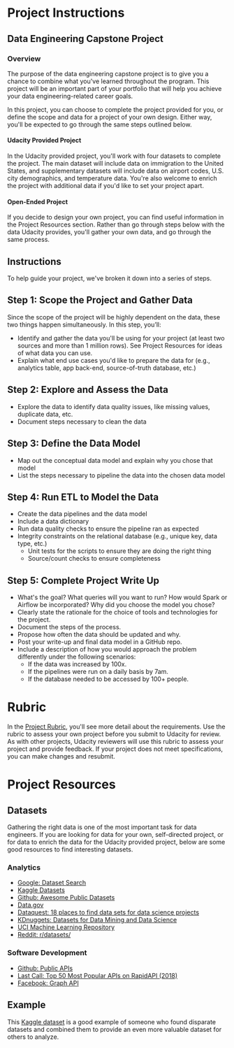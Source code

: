 # Project Instructions
## Data Engineering Capstone Project
### Overview
The purpose of the data engineering capstone project is to give you a chance to combine what you've learned throughout the program. This project will be an important part of your portfolio that will help you achieve your data engineering-related career goals.

In this project, you can choose to complete the project provided for you, or define the scope and data for a project of your own design. Either way, you'll be expected to go through the same steps outlined below.

#### Udacity Provided Project
In the Udacity provided project, you'll work with four datasets to complete the project. The main dataset will include data on immigration to the United States, and supplementary datasets will include data on airport codes, U.S. city demographics, and temperature data. You're also welcome to enrich the project with additional data if you'd like to set your project apart.

#### Open-Ended Project
If you decide to design your own project, you can find useful information in the Project Resources section. Rather than go through steps below with the data Udacity provides, you'll gather your own data, and go through the same process.

## Instructions
To help guide your project, we've broken it down into a series of steps.

## Step 1: Scope the Project and Gather Data
Since the scope of the project will be highly dependent on the data, these two things happen simultaneously. In this step, you’ll:

- Identify and gather the data you'll be using for your project (at least two sources and more than 1 million rows). See Project Resources for ideas of what data you can use.
- Explain what end use cases you'd like to prepare the data for (e.g., analytics table, app back-end, source-of-truth database, etc.)

## Step 2: Explore and Assess the Data
- Explore the data to identify data quality issues, like missing values, duplicate data, etc.
- Document steps necessary to clean the data

## Step 3: Define the Data Model
- Map out the conceptual data model and explain why you chose that model
- List the steps necessary to pipeline the data into the chosen data model

## Step 4: Run ETL to Model the Data
- Create the data pipelines and the data model
- Include a data dictionary
- Run data quality checks to ensure the pipeline ran as expected
- Integrity constraints on the relational database (e.g., unique key, data type, etc.)
  - Unit tests for the scripts to ensure they are doing the right thing
  - Source/count checks to ensure completeness

## Step 5: Complete Project Write Up
- What's the goal? What queries will you want to run? How would Spark or Airflow be incorporated? Why did you choose the model you chose?
- Clearly state the rationale for the choice of tools and technologies for the project.
- Document the steps of the process.
- Propose how often the data should be updated and why.
- Post your write-up and final data model in a GitHub repo.
- Include a description of how you would approach the problem differently under the following scenarios:
  - If the data was increased by 100x.
  - If the pipelines were run on a daily basis by 7am.
  - If the database needed to be accessed by 100+ people.

# Rubric
In the [Project Rubric](https://review.udacity.com/#!/rubrics/2497/view), you'll see more detail about the requirements. Use the rubric to assess your own project before you submit to Udacity for review. As with other projects, Udacity reviewers will use this rubric to assess your project and provide feedback. If your project does not meet specifications, you can make changes and resubmit.

# Project Resources
## Datasets
Gathering the right data is one of the most important task for data engineers. If you are looking for data for your own, self-directed project, or for data to enrich the data for the Udacity provided project, below are some good resources to find interesting datasets.

### Analytics 
- [Google: Dataset Search](https://toolbox.google.com/datasetsearch)
- [Kaggle Datasets](https://www.kaggle.com/datasets)
- [Github: Awesome Public Datasets](https://github.com/awesomedata/awesome-public-datasets)
- [Data.gov](https://catalog.data.gov/dataset)
- [Dataquest: 18 places to find data sets for data science projects](https://www.dataquest.io/blog/free-datasets-for-projects/)
- [KDnuggets: Datasets for Data Mining and Data Science](https://www.kdnuggets.com/datasets/index.html)
- [UCI Machine Learning Repository](https://archive.ics.uci.edu/ml/datasets.php)
- [Reddit: r/datasets/](https://www.reddit.com/r/datasets/)

### Software Development
- [Github: Public APIs](https://github.com/toddmotto/public-apis)
- [Last Call: Top 50 Most Popular APIs on RapidAPI (2018)](https://blog.rapidapi.com/most-popular-apis/)
- [Facebook: Graph API](https://developers.facebook.com/docs/graph-api)

## Example
This [Kaggle dataset](https://www.kaggle.com/hugomathien/soccer/home) is a good example of someone who found disparate datasets and combined them to provide an even more valuable dataset for others to analyze.